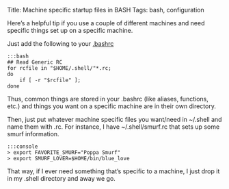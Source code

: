 Title: Machine specific startup files in BASH
Tags: bash, configuration

Here’s a helpful tip if you use a couple of different machines and need
specific things set up on a specific machine.

Just add the following to your
[.bashrc](http://en.wikipedia.org/wiki/Bash)

    :::bash
    ## Read Generic RC                                                                            
    for rcfile in "$HOME/.shell/"*.rc;
    do                        
        if [ -r "$rcfile" ]; 
    done

Thus, common things are stored in your .bashrc (like aliases, functions,
etc.) and things you want on a specific machine are in their own
directory.

Then, just put whatever machine specific files you want/need in
\~/.shell and name them with .rc. For instance, I have
\~/.shell/smurf.rc that sets up some smurf information.

    :::console
    > export FAVORITE_SMURF="Poppa Smurf"
    > export SMURF_LOVER=$HOME/bin/blue_love  

That way, if I ever need something that’s specific to a machine, I just
drop it in my .shell directory and away we go.
